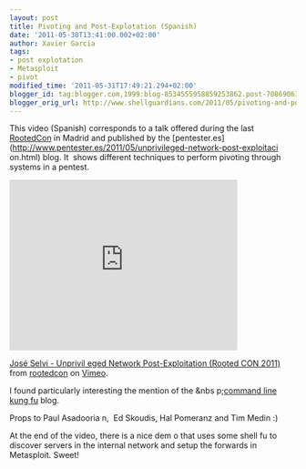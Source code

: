 ```yaml
---
layout: post
title: Pivoting and Post-Explotation (Spanish)
date: '2011-05-30T13:41:00.002+02:00'
author: Xavier Garcia
tags:
- post explotation
- Metasploit
- pivot
modified_time: '2011-05-31T17:49:21.294+02:00'
blogger_id: tag:blogger.com,1999:blog-8534555958859253862.post-7086906391341819609
blogger_orig_url: http://www.shellguardians.com/2011/05/pivoting-and-post-explotation-spanish.html
---
```

This video (Spanish) corresponds to a talk offered during the last [RootedCon](http://www.rootedcon.es/) in Madrid and published by the [pentester.es](http://www.pentester.es/2011/05/unprivileged-network-post-exploitaci
on.html) blog. It  shows different techniques to perform pivoting through systems in a pentest.  
  
<iframe frameborder="0" height="300" src="http://player.vimeo.com/video/23058302?title=0&a
mp;byline=0&amp;portrait=0" width="400"></iframe>

[José Selvi - Unprivil eged Network Post-Exploitation (Rooted CON 2011)](http://vimeo.com/23058302) from [rootedcon](http://vimeo.com/rootedcon) on [Vimeo](http://vimeo.com/).  
  
  
I found particularly interesting the mention of the &nbs p;[command line kung fu](http://blog.commandlinekungfu.com/) blog.  
  
Props to Paul Asadooria n,  Ed Skoudis, Hal Pomeranz and Tim Medin :)  
  
  
At the end of the video, there is a nice dem o that uses some shell fu to discover servers in the internal network and setup the forwards in Metasploit. Sweet!
